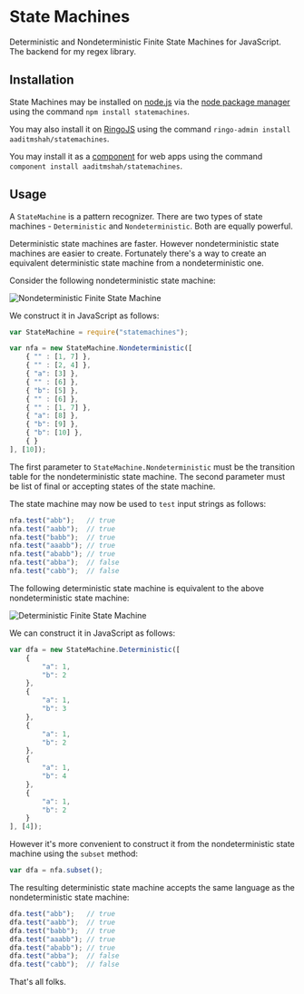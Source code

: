 # State Machines #

Deterministic and Nondeterministic Finite State Machines for JavaScript. The backend for my regex library.

## Installation ##

State Machines may be installed on [node.js](http://nodejs.org/ "node.js") via the [node package manager](https://npmjs.org/ "npm") using the command `npm install statemachines`.

You may also install it on [RingoJS](http://ringojs.org/ "Home - RingoJS") using the command `ringo-admin install aaditmshah/statemachines`.

You may install it as a [component](https://github.com/component/component "component/component") for web apps using the command `component install aaditmshah/statemachines`.

## Usage ##

A `StateMachine` is a pattern recognizer. There are two types of state machines - `Deterministic` and `Nondeterministic`. Both are equally powerful.

Deterministic state machines are faster. However nondeterministic state machines are easier to create. Fortunately there's a way to create an equivalent deterministic state machine from a nondeterministic one.

Consider the following nondeterministic state machine:

![Nondeterministic Finite State Machine](https://raw.github.com/aaditmshah/statemachines/master/nfa.png "Nondeterministic Finite State Machine")

We construct it in JavaScript as follows:

```javascript
var StateMachine = require("statemachines");

var nfa = new StateMachine.Nondeterministic([
    { "" : [1, 7] },
    { "" : [2, 4] },
    { "a": [3] },
    { "" : [6] },
    { "b": [5] },
    { "" : [6] },
    { "" : [1, 7] },
    { "a": [8] },
    { "b": [9] },
    { "b": [10] },
    { }
], [10]);
```

The first parameter to `StateMachine.Nondeterministic` must be the transition table for the nondeterministic state machine. The second parameter must be list of final or accepting states of the state machine.

The state machine may now be used to `test` input strings as follows:

```javascript
nfa.test("abb");   // true
nfa.test("aabb");  // true
nfa.test("babb");  // true
nfa.test("aaabb"); // true
nfa.test("ababb"); // true
nfa.test("abba");  // false
nfa.test("cabb");  // false
```

The following deterministic state machine is equivalent to the above nondeterministic state machine:

![Deterministic Finite State Machine](https://raw.github.com/aaditmshah/statemachines/master/dfa.png "Deterministic Finite State Machine")

We can construct it in JavaScript as follows:

```javascript
var dfa = new StateMachine.Deterministic([
    {
        "a": 1,
        "b": 2
    },
    {
        "a": 1,
        "b": 3
    },
    {
        "a": 1,
        "b": 2
    },
    {
        "a": 1,
        "b": 4
    },
    {
        "a": 1,
        "b": 2
    }
], [4]);
```

However it's more convenient to construct it from the nondeterministic state machine using the `subset` method:

```javascript
var dfa = nfa.subset();
```

The resulting deterministic state machine accepts the same language as the nondeterministic state machine:

```javascript
dfa.test("abb");   // true
dfa.test("aabb");  // true
dfa.test("babb");  // true
dfa.test("aaabb"); // true
dfa.test("ababb"); // true
dfa.test("abba");  // false
dfa.test("cabb");  // false
```

That's all folks.
